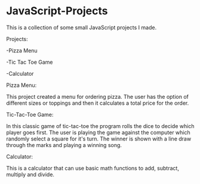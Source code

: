 # JavaScript-Projects
This is a collection of some small JavaScript projects I made.

Projects:

-Pizza Menu

-Tic Tac Toe Game

-Calculator

Pizza Menu:

This project created a menu for ordering pizza. The user has the option of different sizes or toppings and then it calculates a total price for the order.

Tic-Tac-Toe Game:

In this classic game of tic-tac-toe the program rolls the dice to decide which player goes first. The user is playing the game against the computer which randomly select a square for it's turn. The winner is shown with a line draw through the marks and playing a winning song.

Calculator:

This is a calculator that can use basic math functions to add, subtract, multiply and divide.
